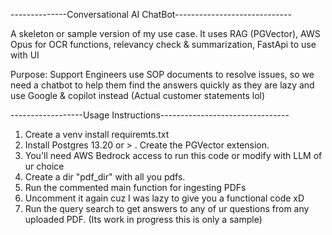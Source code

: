 --------------Conversational AI ChatBot-----------------------------

A skeleton or sample version of my use case. It uses RAG (PGVector), AWS Opus for OCR functions, relevancy check & summarization, FastApi to use with UI

Purpose: Support Engineers use SOP documents to resolve issues, so we need a chatbot to help them find the answers quickly as they are lazy and use Google & copilot instead (Actual customer statements lol)


------------------Usage Instructions--------------------------------
1. Create a venv install requiremts.txt
2. Install Postgres 13.20 or > . Create the PGVector extension.
3. You'll need AWS Bedrock access to run this code or modify with LLM of ur choice
4. Create a dir "pdf_dir" with all you pdfs.
5. Run the commented main function for ingesting PDFs
6. Uncomment it again cuz I was lazy to give you a functional code xD
7. Run the query search to get answers to any of ur questions from any uploaded PDF. (Its work in progress this is only a sample)
